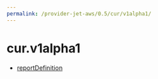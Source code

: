 ```yaml
---
permalink: /provider-jet-aws/0.5/cur/v1alpha1/
---
```


# cur.v1alpha1



* [reportDefinition](reportDefinition.md)